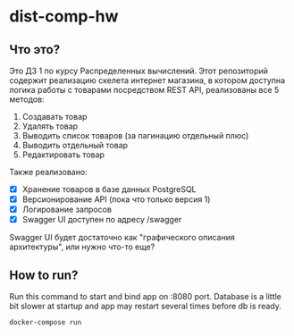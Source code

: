 # dist-comp-hw

## Что это?

Это ДЗ 1 по курсу Распределенных вычислений. Этот репозиторий содержит реализацию скелета интернет магазина,
в котором доступна логика работы с товарами посредством REST API, реализованы все 5 методов:

1) Создавать товар
2) Удалять товар
3) Выводить список товаров (за пагинацию отдельный плюс)
4) Выводить отдельный товар
5) Редактировать товар

Также реализовано:

- [X] Хранение товаров в базе данных PostgreSQL
- [X] Версионирование API (пока что только версия 1)
- [X] Логирование запросов
- [X] Swagger UI доступен по адресу /swagger

Swagger UI будет достаточно как "графического описания архитектуры", или нужно что-то еще?

## How to run?

Run this command to start and bind app on :8080 port. Database is a little bit slower at startup and app may restart several times before db is ready.

```bash
docker-compose run
```